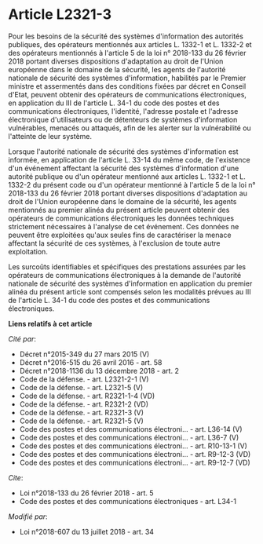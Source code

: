 # Article L2321-3

Pour les besoins de la sécurité des systèmes d'information des autorités publiques, des opérateurs mentionnés aux articles L.
1332-1 et L. 1332-2  et des opérateurs mentionnés à l'article 5 de la loi n° 2018-133 du 26 février 2018 portant diverses
dispositions d'adaptation au droit de l'Union européenne dans le domaine de la sécurité, les agents de l'autorité nationale
de sécurité des systèmes d'information, habilités par le Premier ministre et assermentés dans des conditions fixées par
décret en Conseil d'Etat, peuvent obtenir des opérateurs de communications électroniques, en application du III de l'article
L. 34-1 du code des postes et des communications électroniques, l'identité, l'adresse postale et l'adresse électronique
d'utilisateurs ou de détenteurs de systèmes d'information vulnérables, menacés ou attaqués, afin de les alerter sur la
vulnérabilité ou l'atteinte de leur système.

Lorsque l'autorité nationale de sécurité des systèmes d'information est informée, en application de l'article L. 33-14 du
même code, de l'existence d'un événement affectant la sécurité des systèmes d'information d'une autorité publique ou d'un
opérateur mentionné aux articles L. 1332-1 et L. 1332-2 du présent code ou d'un opérateur mentionné à l'article 5 de la loi
n° 2018-133 du 26 février 2018 portant diverses dispositions d'adaptation au droit de l'Union européenne dans le domaine de
la sécurité, les agents mentionnés au premier alinéa du présent article peuvent obtenir des opérateurs de communications
électroniques les données techniques strictement nécessaires à l'analyse de cet événement. Ces données ne peuvent être
exploitées qu'aux seules fins de caractériser la menace affectant la sécurité de ces systèmes, à l'exclusion de toute autre
exploitation.

Les surcoûts identifiables et spécifiques des prestations assurées par les opérateurs de communications électroniques à la
demande de l'autorité nationale de sécurité des systèmes d'information en application du premier alinéa du présent article
sont compensés selon les modalités prévues au III de l'article L. 34-1 du code des postes et des communications
électroniques.

**Liens relatifs à cet article**

_Cité par_:

  - Décret n°2015-349 du 27 mars 2015 (V)
  - Décret n°2016-515 du 26 avril 2016 - art. 58
  - Décret n°2018-1136 du 13 décembre 2018 - art. 2
  - Code de la défense. - art. L2321-2-1 (V)
  - Code de la défense. - art. L2321-5 (V)
  - Code de la défense. - art. R2321-1-4 (VD)
  - Code de la défense. - art. R2321-2 (VD)
  - Code de la défense. - art. R2321-3 (V)
  - Code de la défense. - art. R2321-5 (V)
  - Code des postes et des communications électroni... - art. L36-14 (V)
  - Code des postes et des communications électroni... - art. L36-7 (V)
  - Code des postes et des communications électroni... - art. R10-13-1 (V)
  - Code des postes et des communications électroni... - art. R9-12-3 (VD)
  - Code des postes et des communications électroni... - art. R9-12-7 (VD)

_Cite_:

  - Loi n°2018-133 du 26 février 2018 - art. 5
  - Code des postes et des communications électroniques - art. L34-1

_Modifié par_:

  - Loi n°2018-607 du 13 juillet 2018 - art. 34
